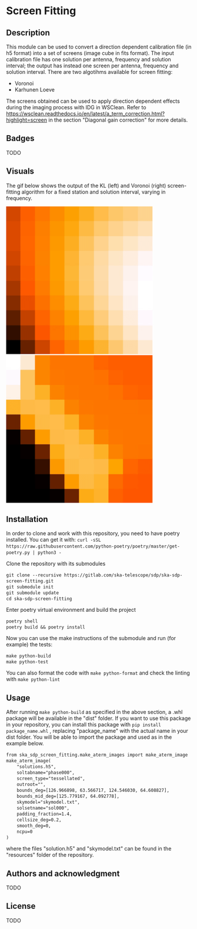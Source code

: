 # Screen Fitting

## Description
This module can be used to convert a direction dependent calibration file (in h5 format) into a set of screens (image cube in fits format).
The input calibration file has one solution per antenna, frequency and solution interval; the output has instead one screen per antenna, frequency and solution interval. 
There are two algotihms available for screen fitting:
- Voronoi
- Karhunen Loeve

The screens obtained can be used to apply direction dependent effects during the imaging process with IDG in WSClean. 
Refer to https://wsclean.readthedocs.io/en/latest/a_term_correction.html?highlight=screen in the section "Diagonal gain correction" for more details.

## Badges
TODO

## Visuals
The gif below shows the output of the KL (left) and Voronoi (right) screen-fitting algorithm for a fixed station and solution interval, varying in frequency. 

<img src="resources/kl_screen_fitting.gif" width="400" height="400" />
<img src="resources/voronoi_screen_fitting.gif" width="400" height="400" />

## Installation
In order to clone and work with this repository, you need to have poetry installed. You can get it with:
```curl -sSL https://raw.githubusercontent.com/python-poetry/poetry/master/get-poetry.py | python3 - ```

Clone the repository with its submodules
``` 
git clone --recursive https://gitlab.com/ska-telescope/sdp/ska-sdp-screen-fitting.git
git submodule init
git submodule update  
cd ska-sdp-screen-fitting
```

Enter poetry virtual environment and build the project
```
poetry shell
poetry build && poetry install
```
Now you can use the make instructions of the submodule and run (for example) the tests:
```
make python-build
make python-test
```
You can also format the code with ```make python-format``` and check the linting with ```make python-lint```

## Usage 
After running ```make python-build``` as specified in the above section, a .whl package will be available in the "dist" folder. If you want to use this package in your repository, you can install this package with ```pip install package_name.whl``` , replacing "package_name" with the actual name in your dist folder. You will be able to import the package and used as in the example below.
```
from ska_sdp_screen_fitting.make_aterm_images import make_aterm_image
make_aterm_image(
    "solutions.h5",
    soltabname="phase000",
    screen_type="tessellated",
    outroot="",
    bounds_deg=[126.966898, 63.566717, 124.546030, 64.608827],
    bounds_mid_deg=[125.779167, 64.092778],
    skymodel="skymodel.txt",
    solsetname="sol000",
    padding_fraction=1.4,
    cellsize_deg=0.2,
    smooth_deg=0,
    ncpu=0
)
```
where the files "solution.h5" and "skymodel.txt" can be found in the "resources" folder of the repository.


## Authors and acknowledgment
TODO

## License
TODO